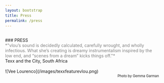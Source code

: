 ```yaml
---
layout: bootstrap
title: Press
permalink: /press
---
```


<br />
### PRESS
<br />
<span style="color: grey;">*"vlou’s sound is decidedly calculated, carefully wrought, and wholly infectious. What she’s creating is dreamy instrumentalism inspired by the low end, and “scenes from a dream” kicks things off."*</span>
<br />
Texx and the City, South Africa
<br />
<br />
![Vee Lourenco](/images/texxfeaturevlou.png)
<div style="text-align: right; font-size: 0.8em"> Photo by Gemma Garman </div>